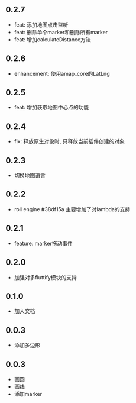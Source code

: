 ## 0.2.7
- feat: 添加地图点击监听
- feat: 删除单个marker和删除所有marker
- feat: 增加calculateDistance方法

## 0.2.6
- enhancement: 使用amap_core的LatLng

## 0.2.5
- feat: 增加获取地图中心点的功能

## 0.2.4
- fix: 释放原生对象时, 只释放当前插件创建的对象

## 0.2.3
- 切换地图语言

## 0.2.2
- roll engine #38df15a 主要增加了对lambda的支持

## 0.2.1
- feature: marker拖动事件

## 0.2.0
- 加强对多fluttify模块的支持

## 0.1.0
- 加入文档

## 0.0.3
- 添加多边形

## 0.0.3
- 画圆
- 画线
- 添加marker